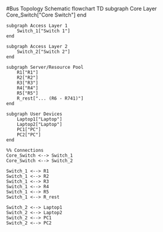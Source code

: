 #Bus Topology Schematic
flowchart TD
    subgraph Core Layer
        Core_Switch["Core Switch"]
    end

    subgraph Access Layer 1
        Switch_1["Switch 1"]
    end

    subgraph Access Layer 2
        Switch_2["Switch 2"]
    end

    subgraph Server/Resource Pool
        R1["R1"]
        R2["R2"]
        R3["R3"]
        R4["R4"]
        R5["R5"]
        R_rest["... (R6 - R741)"]
    end

    subgraph User Devices
        Laptop1["Laptop"]
        Laptop2["Laptop"]
        PC1["PC"]
        PC2["PC"]
    end

    %% Connections
    Core_Switch <--> Switch_1
    Core_Switch <--> Switch_2

    Switch_1 <--> R1
    Switch_1 <--> R2
    Switch_1 <--> R3
    Switch_1 <--> R4
    Switch_1 <--> R5
    Switch_1 <--> R_rest

    Switch_2 <--> Laptop1
    Switch_2 <--> Laptop2
    Switch_2 <--> PC1
    Switch_2 <--> PC2
